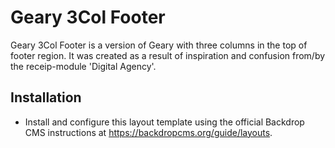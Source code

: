 Geary 3Col Footer
======

Geary 3Col Footer is a version of Geary with three columns in the top of footer region.
It was created as a result of inspiration and confusion from/by the receip-module 'Digital Agency'.

Installation
------------

- Install and configure this layout template using the official Backdrop CMS
  instructions at https://backdropcms.org/guide/layouts.
